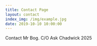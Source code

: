 ```yaml
---
title: Contact Page
layout: contact
index_img: /img/example.jpg
date: 2019-10-10 10:00:00
---
```

Contact 
Mr Bog. 
C/O Ask Chadwick
2025

